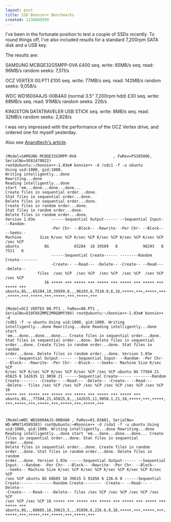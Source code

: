 ```yaml
--- 
layout: post
title: SSD Bonnie++ Benchmarks
created: 1236889589
---
```

I've been in the fortunate position to test a couple of SSDs recently.  To round things off, I've also included results for a standard 7,200rpm SATA disk and a USB key.

The results are:

SAMSUNG MCBQE32G5MPP-0VA £400
seq. write: 65MB/s
seq. read: 96MB/s
random seeks: 7,511/s

OCZ VERTEX 00.PT1 £100
seq. write: 77MB/s
seq. read: 142MB/s
random seeks: 9,058/s

WDC WD1600AAJS-00B4A0 (normal 3.5" 7,200rpm hdd) £30
seq. write: 68MB/s
seq. read: 91MB/s
random seeks: 226/s

KINGSTON DATATRAVELER USB STICK
seq. write: 8MB/s
seq. read: 32MB/s
random seeks: 2,828/s

I was very impressed with the performance of the OCZ Vertex drive, and ordered one for myself yesterday.

Also see <a href='http://www.anandtech.com/printarticle.aspx?i=3531'>Anandtech's article</a>.

<code type="bash">
(Model=SAMSUNG MCBQE32G5MPP-0VA                , FwRev=PS105006, SerialNo=SE81470022)
root@ubuntu:~/bonnie++-1.03e# bonnie++ -d /sdc1 -f -u ubuntu
Using uid:1000, gid:1000.
Writing intelligently...done
Rewriting...done
Reading intelligently...done
start 'em...done...done...done...
Create files in sequential order...done.
Stat files in sequential order...done.
Delete files in sequential order...done.
Create files in random order...done.
Stat files in random order...done.
Delete files in random order...done.
Version 1.03e       ------Sequential Output------ --Sequential Input- --Random-
                    -Per Chr- --Block-- -Rewrite- -Per Chr- --Block-- --Seeks--
Machine        Size K/sec %CP K/sec %CP K/sec %CP K/sec %CP K/sec %CP  /sec %CP
ubuntu           8G           65284  18 39589   8           96293   8  7511   6
                    ------Sequential Create------ --------Random Create--------
                    -Create-- --Read--- -Delete-- -Create-- --Read--- -Delete--
              files  /sec %CP  /sec %CP  /sec %CP  /sec %CP  /sec %CP  /sec %CP
                 16 +++++ +++ +++++ +++ +++++ +++ +++++ +++ +++++ +++ +++++ +++
ubuntu,8G,,,65284,18,39589,8,,,96293,8,7510.9,6,16,+++++,+++,+++++,+++,+++++,+++,+++++,+++,+++++,+++,+++++,+++


(Model=OCZ       VERTEX        00.PT1          , FwRev=00.PT1  , SerialNo=D10F8XZMMI2M9Q8MY39O)
root@ubuntu:~/bonnie++-1.03e# bonnie++ -d /sdb1 -f -u ubuntu
Using uid:1000, gid:1000.
Writing intelligently...done
Rewriting...done
Reading intelligently...done
start 'em...done...done...done...
Create files in sequential order...done.
Stat files in sequential order...done.
Delete files in sequential order...done.
Create files in random order...done.
Stat files in random order...done.
Delete files in random order...done.
Version 1.03e       ------Sequential Output------ --Sequential Input- --Random-
                    -Per Chr- --Block-- -Rewrite- -Per Chr- --Block-- --Seeks--
Machine        Size K/sec %CP K/sec %CP K/sec %CP K/sec %CP K/sec %CP  /sec %CP
ubuntu           8G           77584  21 45625   8           142635  11  9058  21
                    ------Sequential Create------ --------Random Create--------
                    -Create-- --Read--- -Delete-- -Create-- --Read--- -Delete--
              files  /sec %CP  /sec %CP  /sec %CP  /sec %CP  /sec %CP  /sec %CP
                 16 +++++ +++ +++++ +++ +++++ +++ +++++ +++ +++++ +++ +++++ +++
ubuntu,8G,,,77584,21,45625,8,,,142635,11,9058.1,21,16,+++++,+++,+++++,+++,+++++,+++,+++++,+++,+++++,+++,+++++,+++


(Model=WDC WD1600AAJS-00B4A0                   , FwRev=01.03A01, SerialNo=     WD-WMAT14589383)
root@ubuntu:~#bonnie++ -d /sda1 -f -u ubuntu
Using uid:1000, gid:1000.
Writing intelligently...done
Rewriting...done
Reading intelligently...done
start 'em...done...done...done...
Create files in sequential order...done.
Stat files in sequential order...done.
Delete files in sequential order...done.
Create files in random order...done.
Stat files in random order...done.
Delete files in random order...done.
Version 1.03e       ------Sequential Output------ --Sequential Input- --Random-
                    -Per Chr- --Block-- -Rewrite- -Per Chr- --Block-- --Seeks--
Machine        Size K/sec %CP K/sec %CP K/sec %CP K/sec %CP K/sec %CP  /sec %CP
ubuntu           8G           68685  16 39615   5           91856   6 226.6   0
                    ------Sequential Create------ --------Random Create--------
                    -Create-- --Read--- -Delete-- -Create-- --Read--- -Delete--
              files  /sec %CP  /sec %CP  /sec %CP  /sec %CP  /sec %CP  /sec %CP
                 16 +++++ +++ +++++ +++ +++++ +++ +++++ +++ +++++ +++ +++++ +++
ubuntu,8G,,,68685,16,39615,5,,,91856,6,226.6,0,16,+++++,+++,+++++,+++,+++++,+++,+++++,+++,+++++,+++,+++++,+++


</code>
